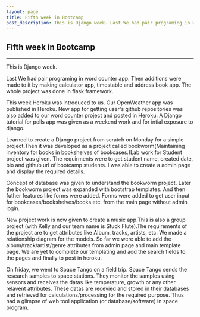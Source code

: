 ```yaml
---
layout: page
title: Fifth week in Bootcamp
post_description: This is Django week. Last We had pair programing in word counter app. Then  ...
---
```

<div class="post">
<h2>
    Fifth week in Bootcamp
</h2>
<hr>
This is Django week.

Last We had pair programing in word counter app. Then additions were made to it by making calculator app, timestable and address book app. The whole project was done in flask framework.

This week Heroku was introduced to us. Our OpenWeather app was published in Heroku. New app for getting user's github repositories was also added to our word counter project and posted in Heroku.
A Django tutorial for polls app was given as a weekend work and for intial exposure to django.

Learned to create a Django project from scratch on Monday for a simple project.Then it was developed as a project called bookworm(Maintaining inventory for books in bookshelves of bookcases.)Lab work for Student project was given. The requirments were to get student name, created date, bio and github url of bootcamp students. I was able to create a admin page and display the required details. 

Concept of database was given to understand the bookworm project. Later the bookworm project was expanded with bootstrap templates. And then futher features like forms were added. Forms were added to get user input for bookcases/bookshelves/books etc. from the main page without admin login. 

New project work is now given to create a music app.This is also a group project (with Kelly and our team name is Stuck Flute).The requirements of the project are to get attributes like Album, tracks, artists, etc. We made a relationship diagram for the models. So far we were able to add the album/track/artist/genre attributes from admin page and main template page. We are yet to complete our templating and add the search fields to the pages and finally to post in heroku.

On friday, we went to Space Tango on a field trip. Space Tango sends the research samples  to space stations. They monitor the samples using sensors and receives the datas like temperature, growth or any other relavent attributes. These datas are recevied and stored in their databases and retrieved for calculations/processing for the required purpose. Thus had a glimpse of web tool application (or database/software) in space program.

</div>

